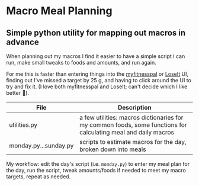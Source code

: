 # Macro Meal Planning 
 

## Simple python utility for mapping out macros in advance


When planning out my macros I find it easier to have a simple script 
I can run, make small tweaks to foods and amounts, and run again. 

For me this is faster than entering things into the [myfitnesspal](http://www.myfitnesspal.com/) or
[LoseIt](https://www.loseit.com/) UI,
finding out I've missed a target by 25 g, and having to click around 
the UI to try and fix it. (I love both myfitnesspal and LoseIt; can't decide which I like better :heart_decoration:).

| File | Description |
| ---- | ----------- |
| utilities.py | a few utilities: macros dictionaries for my common foods, some functions for calculating meal and daily macros |
| monday.py...sunday.py | scripts to estimate macros for the day, broken down into meals |

My workflow: edit the day's script (i.e. `monday.py`) to enter my meal plan
for the day, run the script, tweak amounts/foods if needed to meet my 
macro targets, repeat as needed.



